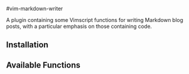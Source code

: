 #vim-markdown-writer

A plugin containing some Vimscript functions for writing Markdown blog posts, with a particular emphasis on those containing code.

## Installation

## Available Functions
